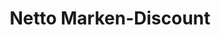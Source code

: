 ---
title: "Netto Marken-Discount"
url: /gelsenkirchen/netto-marken-discount-steeler-strasse/
shop: Supermarkt
---